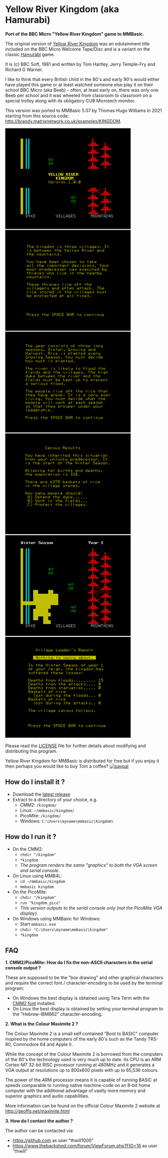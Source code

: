# Yellow River Kingdom (aka Hamurabi)
**Port of the BBC Micro "Yellow River Kingdom" game to MMBasic.**

The original version of [Yellow River Kingdom](http://bbcmicro.co.uk/game.php?id=1996&h=h)
was an edutainment title included on the BBC Micro Welcome Tape/Disc and is a variant on
the classic [Hamurabi](https://en.wikipedia.org/wiki/Hamurabi_(video_game)) game.

It is (c) BBC Soft, 1981 and written by Tom Hartley, Jerry Temple-Fry and Richard G Warner.

I like to think that every British child in the 80's and early 90's would either have played this
game or at least watched someone else play it on their school BBC Micro (aka Beeb) - often, at
least early on, there was only one Beeb per school and it was wheeled from classroom to classroom
on a special trolley along with its obligatory CUB Microtech monitor.

This version was ported to MMBasic 5.07 by Thomas Hugo Williams in 2021 starting from this source
code: http://brandy.matrixnetwork.co.uk/examples/KINGDOM.

![Screenshot 1](/resources/screenshot-1.png)
![Screenshot 2](/resources/screenshot-2.png)
![Screenshot 3](/resources/screenshot-3.png)
![Screenshot 4](/resources/screenshot-4.png)
![Screenshot 5](/resources/screenshot-5.png)
![Screenshot 6](/resources/screenshot-6.png)

Please read the [LICENSE](LICENSE) file for further details about modifying and distributing
this program.

Yellow River Kingdom for MMBasic is distributed for free but if you enjoy it then
perhaps you would like to buy Tom a coffee?
[![paypal](https://www.paypalobjects.com/en_GB/i/btn/btn_donate_SM.gif)](https://www.paypal.com/cgi-bin/webscr?cmd=_s-xclick&hosted_button_id=T5F7BZ5NZFF66&source=url)

## How do I install it ?

 - Download the [latest release](https://github.com/thwill1000/cmm2-kingdom/releases/latest)
 - Extract to a directory of your choice, e.g.
     -  CMM2: `/kingdom/`
     -  Linux: `~/mmbasic/kingdom/`
     -  PicoMite: `/kingdom/`
     -  Windows: `C:\Users\myname\mmbasic\kingdom\`

## How do I run it ?

 - On the CMM2:
     - `chdir "/kingdom"`
     - `*kingdom`
     - *The program renders the same "graphics" to both the VGA screen and serial console.*
 - On Linux using MMB4L:
     - `cd ~/mmbasic/kingdom`
     - `mmbasic kingdom`
 - On the PicoMite:
     - `chdir "/kingdom"`
     - `run "kingdom_pico"`
     - *This version outputs to the serial console only (not the PicoMite VGA display).*
 - On Windows using MMBasic for Windows:
     - Start `mmbasic.exe`
     - `chdir "C:\Users\myname\mmbasic\kingdom"`
     - `*kingdom`

## FAQ

**1. CMM2/PicoMite: How do I fix the non-ASCII characters in the serial console output ?**

These are supposed to be the "box drawing" and other graphical characters and require the correct font / character-encoding to be used by the terminal program:
 - On Windows the best display is obtained using Tera Term with the [CMM2 font](resources/CMM2f1.fon) installed.
 - On Linux the best display is obtained by setting your terminal program to the "Hebrew-IBM862" character-encoding.

**2. What is the Colour Maximite 2 ?**

The Colour Maximite 2 is a small self contained "Boot to BASIC" computer inspired by the home
computers of the early 80's such as the Tandy TRS-80, Commodore 64 and Apple II.

While the concept of the Colour Maximite 2 is borrowed from the computers of the 80's the
technology used is very much up to date.  Its CPU is an ARM Cortex-M7 32-bit RISC processor
running at 480MHz and it generates a VGA output at resolutions up to 800x600 pixels with up to
65,536 colours.

The power of the ARM processor means it is capable of running BASIC at speeds comparable to
running native machine-code on an 8-bit home computer with the additional advantage of vastly
more memory and superior graphics and audio capabilities.

More information can be found on the official Colour Maximite 2 website at
http://geoffg.net/maximite.html

**3. How do I contact the author ?**

The author can be contacted via:
 - https://github.com as user "thwill1000"
 - https://www.thebackshed.com/forum/ViewForum.php?FID=16 as user "thwill"

